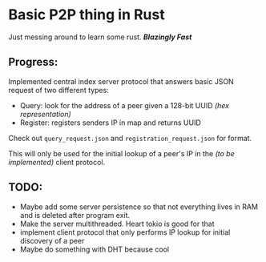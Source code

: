 # Basic P2P thing in Rust

Just messing around to learn some rust. ***Blazingly Fast***

## Progress:

Implemented central index server protocol that answers basic JSON request of two 
different types:

- Query: look for the address of a peer given a 128-bit UUID *(hex representation)*
- Register: registers senders IP in map and returns UUID

Check out `query_request.json` and `registration_request.json` for format.

This will only be used for the initial lookup of a peer's IP in the *(to be 
implemented)* client protocol.

## TODO:

- Maybe add some server persistence so that not everything lives in RAM and is
deleted after program exit.
- Make the server multithreaded. Heart tokio is good for that
- implement client protocol that only performs IP lookup for initial discovery
of a peer
- Maybe do something with DHT because cool

